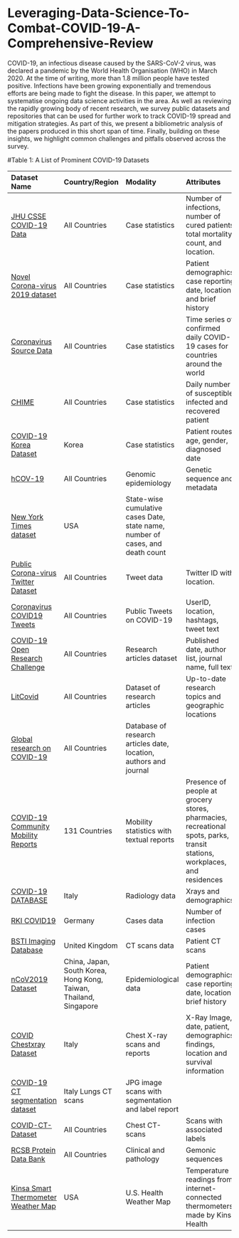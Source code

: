 # Leveraging-Data-Science-To-Combat-COVID-19-A-Comprehensive-Review
COVID-19, an infectious disease caused by the SARS-CoV-2 virus, was declared a pandemic by the World Health Organisation (WHO) in March 2020. At the time of writing, more than 1.8 million people have tested positive. Infections have been growing exponentially and tremendous efforts are being made to fight the disease. In this paper, we attempt to systematise ongoing data science activities in the area. As well as reviewing the rapidly growing body of recent research, we survey public datasets and repositories that can be used for further work to track COVID-19 spread and mitigation strategies. As part of this, we present a bibliometric analysis of the papers produced in this short span of time. Finally, building on these insights, we highlight common challenges and pitfalls observed across the survey. 




#Table 1: A List of Prominent COVID-19 Datasets

Dataset Name | Country/Region | Modality | Attributes
:------ | :------ | :------ | :------
[JHU CSSE COVID-19 Data](https://github.com/CSSEGISandData/COVID-19) | All Countries | Case statistics | Number  of  infections,  number of  cured  patients,  total mortality count, and location.
[Novel Corona-virus 2019 dataset](https://www.kaggle.com/sudalairajkumar/novel-corona-virus-2019-dataset) | All Countries | Case statistics | Patient  demographics,  case  reporting  date,  location, and  brief history
[Coronavirus Source Data](https://ourworldindata.org/coronavirus-source-data)|All Countries|	Case statistics|Time series of confirmed daily COVID-19 cases for countries around the world|
[CHIME](https://github.com/CodeForPhilly/chime)|	All Countries|	Case statistics|Daily number of susceptible, infected and recovered patient|
[COVID-19 Korea Dataset](https://github.com/ThisIsIsaac/Data-Science-for-COVID-19)|Korea|	Case statistics|	Patient routes, age, gender, diagnosed date|
[hCOV-19](https://www.gisaid.org/epiflu-applications/next-hcov-19-app/)|	All Countries|Genomic epidemiology|	Genetic sequence and metadata|
[New York Times dataset](https://github.com/nytimes/covid-19-data)|	USA|	State-wise cumulative  cases	Date, state name, number of cases, and death count|
[Public Corona-virus Twitter Dataset](https://arxiv.org/abs/2003.07372)|All Countries|Tweet data|	Twitter ID with location.|
[Coronavirus COVID19 Tweets](https://www.kaggle.com/smid80/coronavirus-COVID19-tweets)|	All Countries|	Public Tweets on COVID-19|	UserID, location, hashtags, tweet text|
[COVID-19 Open Research Challenge](https://www.kaggle.com/allen-institute-for-ai/CORD-19-research-challenge)|	All Countries|Research articles dataset|Published date, author list, journal name, full text|
[LitCovid](https://www.ncbi.nlm.nih.gov/research/coronavirus/)|All Countries|	Dataset of research articles|	Up-to-date research topics and geographic locations|
[Global research on COVID-19](https://www.who.int/emergencies/diseases/novel-coronavirus-2019/global-research-on-novel-coronavirus-2019-ncov)|All Countries|Database of research articles	date, location, authors and journal|
[COVID-19 Community Mobility Reports](https://www.google.com/covid19/mobility/)|131 Countries|Mobility statistics with textual reports|	Presence of people at grocery stores, pharmacies, recreational spots, parks, transit stations, workplaces, and residences|
[COVID-19 DATABASE](https://www.sirm.org/category/senza-categoria/covid-19/)|Italy|Radiology data|	Xrays and demographics|
[RKI COVID19](https://npgeo-corona-npgeo-de.hub.arcgis.com/datasets/dd4580c810204019a7b8eb3e0b329dd6_0/data)|Germany| Cases data|	Number of infection cases|
[BSTI Imaging Database](https://www.bsti.org.uk/training-and-education/covid-19-bsti-imaging-database/)|United Kingdom|	CT scans data|	Patient CT scans|
[nCoV2019 Dataset](https://github.com/beoutbreakprepared/nCoV2019)|China, Japan, South Korea, Hong Kong, Taiwan, Thailand, Singapore|	Epidemiological data|	Patient demographics, case reporting date, location, brief history|
[COVID Chestxray Dataset](https://github.com/ieee8023/COVID-chestxray-dataset)|Italy|	Chest X-ray scans and reports|	X-Ray Image, date, patient, demographics, findings, location and survival information|
[COVID-19 CT segmentation dataset](http://medicalsegmentation.com/COVID19/?fbclid=IwAR3renB2nuN2pNt0yRwrwExQfJfzvHbz16PwDbLCTv5N5fR1-m9o9kndomE)|Italy	Lungs CT scans|	JPG image scans with segmentation and label report|
[COVID-CT-Dataset](https://github.com/UCSD-AI4H/COVID-CT)|All Countries|Chest CT-scans|Scans with associated labels|
[RCSB Protein Data Bank](https://www.rcsb.org/pdb/home/sitemap.do)|All Countries|	Clinical and pathology|Gemonic sequences|
[Kinsa Smart Thermometer Weather Map](https://healthweather.us/?mode=Atypical)|USA|	U.S. Health Weather Map|	Temperature readings from internet-connected thermometers made by Kinsa Health|






